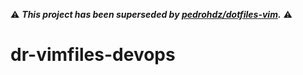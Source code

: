 
:warning: _**This project has been superseded by
[pedrohdz/dotfiles-vim](https://github.com/pedrohdz/dotfiles-vim).**_ :warning:

# dr-vimfiles-devops
